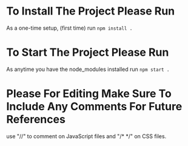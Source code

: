 # To Install The Project Please Run 

As a one-time setup, (first time) run `npm install .`

# To Start The Project Please Run

As anytime you have the node_modules installed run `npm start .`

# Please For Editing Make Sure To Include Any Comments For Future References

use "//" to comment on JavaScript files and "/*  */" on CSS files.